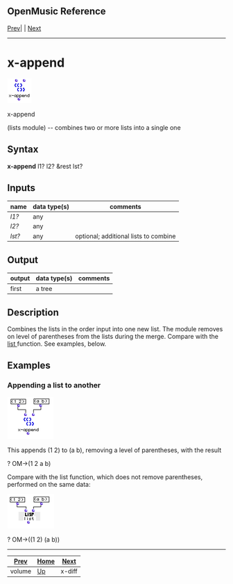 OpenMusic Reference  
---  
[Prev](volume)| | [Next](x-diff)  
  
* * *

# x-append

![](figures/functions/lists/x-append.png)

  
  
x-append  
  
(lists module) \-- combines two or more lists into a single one  

## Syntax

   **x-append**   l1? l2? &rest lst?   

## Inputs

name| data type(s)| comments  
---|---|---  
  _l1?_ |  any|  
  _l2?_ |  any|  
  _lst?_ |  any| optional; additional lists to combine  
  
## Output

output| data type(s)| comments  
---|---|---  
first| a tree|  
  
## Description

Combines the lists in the order input into one new list. The module removes on
level of parentheses from the lists during the merge. Compare with the
[ list ](list) function. See examples, below.

## Examples

### Appending a list to another

![](figures/functions/lists/x-appendEX1.png)

This appends (1 2) to (a b), removing a level of parentheses, with the result

 ? OM->(1 2 a b) 

Compare with the  list  function, which does not remove parentheses, performed
on the same data:

![](figures/functions/lists/x-appendEX2.png)

 ? OM->((1 2) (a b)) 

* * *

[Prev](volume)| [Home](index)| [Next](x-diff)  
---|---|---  
volume| [Up](funcref.main)| x-diff

